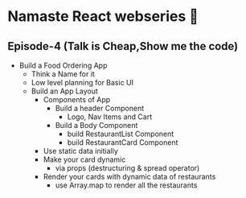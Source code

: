 # Namaste React webseries 🚀

## Episode-4 (Talk is Cheap,Show me the code)

*   Build a Food Ordering App
    -  Think a Name for it
    -  Low level planning for Basic UI   
    -  Build an App Layout
        - Components of App
            - Build a header Component
                - Logo, Nav Items and Cart
            -  Build a Body Component
                -  build RestaurantList Component
                -  build RestaurantCard Component
        -  Use static data initially
        -  Make your card dynamic
            - via props (destructuring & spread operator)
        -  Render your cards with dynamic data of restaurants 
            -  use Array.map to render all the restaurants
            
